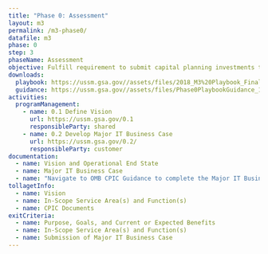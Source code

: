 ```yaml
---
title: "Phase 0: Assessment"
layout: m3
permalink: /m3-phase0/
datafile: m3
phase: 0
step: 3
phaseName: Assessment
objective: Fulfill requirement to submit capital planning investments though Capital Planning and Investment Control (CPIC) process with required additional information.
downloads:
  playbook: https://ussm.gsa.gov//assets/files/2018_M3%20Playbook_Final_Phase%200.pdf
  guidance: https://ussm.gsa.gov//assets/files/Phase0PlaybookGuidance_10.05.18FINAL.pdf
activities:
  programManagement:
    - name: 0.1 Define Vision
      url: https://ussm.gsa.gov/0.1
      responsibleParty: shared
    - name: 0.2 Develop Major IT Business Case
      url: https://ussm.gsa.gov/0.2/
      responsibleParty: customer
documentation:
  - name: Vision and Operational End State
  - name: Major IT Business Case
  - name: "Navigate to OMB CPIC Guidance to complete the Major IT Business Case by clicking <a href='https://www.google.com/url?q=https://www.whitehouse.gov/wp-content/uploads/2018/06/fy-2020-it-budget-guidance.pdf&sa=D&source=hangouts&ust=1556303168003000&usg=AFQjCNFfUa_kCwa-W4t9gb3CHJQrQLIYSw'>here</a>."
tollagetInfo:
  - name: Vision
  - name: In-Scope Service Area(s) and Function(s)
  - name: CPIC Documents
exitCriteria:
  - name: Purpose, Goals, and Current or Expected Benefits
  - name: In-Scope Service Area(s) and Function(s)
  - name: Submission of Major IT Business Case
---
```

